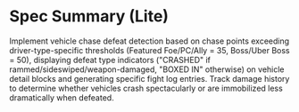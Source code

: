 # Spec Summary (Lite)

Implement vehicle chase defeat detection based on chase points exceeding driver-type-specific thresholds (Featured Foe/PC/Ally = 35, Boss/Uber Boss = 50), displaying defeat type indicators ("CRASHED" if rammed/sideswiped/weapon-damaged, "BOXED IN" otherwise) on vehicle detail blocks and generating specific fight log entries. Track damage history to determine whether vehicles crash spectacularly or are immobilized less dramatically when defeated.